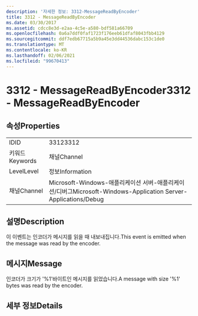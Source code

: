 ```yaml
---
description: '자세한 정보: 3312-MessageReadByEncoder'
title: 3312 - MessageReadByEncoder
ms.date: 03/30/2017
ms.assetid: cdcc8e3d-e2aa-4c5e-a580-bdf581a66709
ms.openlocfilehash: 0a6a7ddf0faf1723f176eeb61dfaf8043fbb4129
ms.sourcegitcommit: ddf7edb67715a5b9a45e3dd44536dabc153c1de0
ms.translationtype: MT
ms.contentlocale: ko-KR
ms.lasthandoff: 02/06/2021
ms.locfileid: "99670413"
---
```

# <a name="3312---messagereadbyencoder"></a><span data-ttu-id="1a03f-103">3312 - MessageReadByEncoder</span><span class="sxs-lookup"><span data-stu-id="1a03f-103">3312 - MessageReadByEncoder</span></span>

## <a name="properties"></a><span data-ttu-id="1a03f-104">속성</span><span class="sxs-lookup"><span data-stu-id="1a03f-104">Properties</span></span>  
  
|||  
|-|-|  
|<span data-ttu-id="1a03f-105">ID</span><span class="sxs-lookup"><span data-stu-id="1a03f-105">ID</span></span>|<span data-ttu-id="1a03f-106">3312</span><span class="sxs-lookup"><span data-stu-id="1a03f-106">3312</span></span>|  
|<span data-ttu-id="1a03f-107">키워드</span><span class="sxs-lookup"><span data-stu-id="1a03f-107">Keywords</span></span>|<span data-ttu-id="1a03f-108">채널</span><span class="sxs-lookup"><span data-stu-id="1a03f-108">Channel</span></span>|  
|<span data-ttu-id="1a03f-109">Level</span><span class="sxs-lookup"><span data-stu-id="1a03f-109">Level</span></span>|<span data-ttu-id="1a03f-110">정보</span><span class="sxs-lookup"><span data-stu-id="1a03f-110">Information</span></span>|  
|<span data-ttu-id="1a03f-111">채널</span><span class="sxs-lookup"><span data-stu-id="1a03f-111">Channel</span></span>|<span data-ttu-id="1a03f-112">Microsoft-Windows-애플리케이션 서버-애플리케이션/디버그</span><span class="sxs-lookup"><span data-stu-id="1a03f-112">Microsoft-Windows-Application Server-Applications/Debug</span></span>|  
  
## <a name="description"></a><span data-ttu-id="1a03f-113">설명</span><span class="sxs-lookup"><span data-stu-id="1a03f-113">Description</span></span>  

 <span data-ttu-id="1a03f-114">이 이벤트는 인코더가 메시지를 읽을 때 내보내집니다.</span><span class="sxs-lookup"><span data-stu-id="1a03f-114">This event is emitted when the message was read by the encoder.</span></span>  
  
## <a name="message"></a><span data-ttu-id="1a03f-115">메시지</span><span class="sxs-lookup"><span data-stu-id="1a03f-115">Message</span></span>  

 <span data-ttu-id="1a03f-116">인코더가 크기가 '%1'바이트인 메시지를 읽었습니다.</span><span class="sxs-lookup"><span data-stu-id="1a03f-116">A message with size '%1' bytes was read by the encoder.</span></span>  
  
## <a name="details"></a><span data-ttu-id="1a03f-117">세부 정보</span><span class="sxs-lookup"><span data-stu-id="1a03f-117">Details</span></span>
